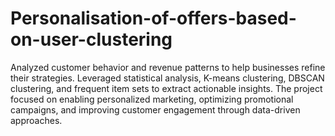# Personalisation-of-offers-based-on-user-clustering

Analyzed customer behavior and revenue patterns to help businesses refine their strategies. Leveraged statistical analysis, K-means clustering, DBSCAN clustering, and frequent item sets to extract actionable insights. The project focused on enabling personalized marketing, optimizing promotional campaigns, and improving customer engagement through data-driven approaches.
